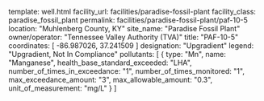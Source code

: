 template: well.html
facility_url: facilities/paradise-fossil-plant
facility_class: paradise_fossil_plant
permalink: facilities/paradise-fossil-plant/paf-10-5
location: "Muhlenberg County, KY"
site_name: "Paradise Fossil Plant"
owner/operator: "Tennessee Valley Authority (TVA)"
title: "PAF-10-5"
coordinates: [
  -86.987026,
  37.241509
]
designation: "Upgradient"
legend: "Upgradient, Not In Compliance"
pollutants: [
  {
  type: "Mn",
  name: "Manganese",
  health_base_standard_exceeded: "LHA",
  number_of_times_in_exceedance: "1",
  number_of_times_monitored: "1",
  max_exceedance_amount: "3",
  max_allowable_amount: "0.3",
  unit_of_measurement: "mg/L"
  }
]
